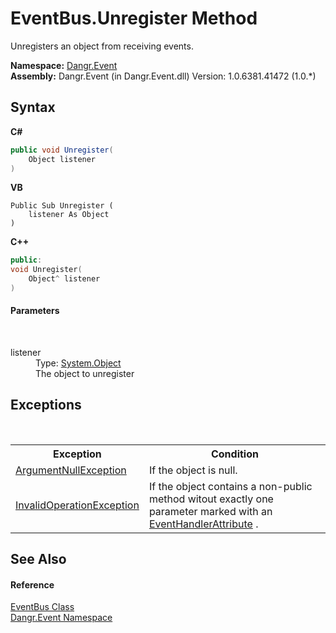 # EventBus.Unregister Method 
 

Unregisters an object from receiving events.

**Namespace:**&nbsp;<a href="N_Dangr_Event">Dangr.Event</a><br />**Assembly:**&nbsp;Dangr.Event (in Dangr.Event.dll) Version: 1.0.6381.41472 (1.0.*)

## Syntax

**C#**<br />
``` C#
public void Unregister(
	Object listener
)
```

**VB**<br />
``` VB
Public Sub Unregister ( 
	listener As Object
)
```

**C++**<br />
``` C++
public:
void Unregister(
	Object^ listener
)
```


#### Parameters
&nbsp;<dl><dt>listener</dt><dd>Type: <a href="http://msdn2.microsoft.com/en-us/library/e5kfa45b" target="_blank">System.Object</a><br />The object to unregister</dd></dl>

## Exceptions
&nbsp;<table><tr><th>Exception</th><th>Condition</th></tr><tr><td><a href="http://msdn2.microsoft.com/en-us/library/27426hcy" target="_blank">ArgumentNullException</a></td><td>If the object is null.</td></tr><tr><td><a href="http://msdn2.microsoft.com/en-us/library/2asft85a" target="_blank">InvalidOperationException</a></td><td>If the object contains a non-public method witout exactly one parameter marked with an <a href="T_Dangr_Event_EventHandlerAttribute">EventHandlerAttribute</a> .</td></tr></table>

## See Also


#### Reference
<a href="T_Dangr_Event_EventBus">EventBus Class</a><br /><a href="N_Dangr_Event">Dangr.Event Namespace</a><br />